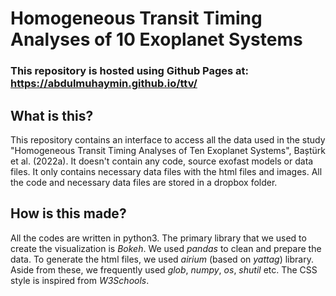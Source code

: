 # Homogeneous Transit Timing Analyses of 10 Exoplanet Systems 

### This repository is hosted using Github Pages at: https://abdulmuhaymin.github.io/ttv/

## What is this?
This repository contains an interface to access all the data used in the study "Homogeneous Transit Timing Analyses of Ten Exoplanet Systems", Baștürk et al. (2022a). It doesn't contain any code, source exofast models or data files. It only contains necessary data files with the html files and images. All the code and necessary data files are stored in a dropbox folder.

## How is this made? 
All the codes are written in python3. The primary library that we used to create the visualization is *Bokeh*. We used *pandas* to clean and prepare the data. To generate the html files, we used *airium* (based on *yattag*) library. Aside from these, we frequently used *glob*, *numpy*, *os*, *shutil* etc. The CSS style is inspired from *W3Schools*.
